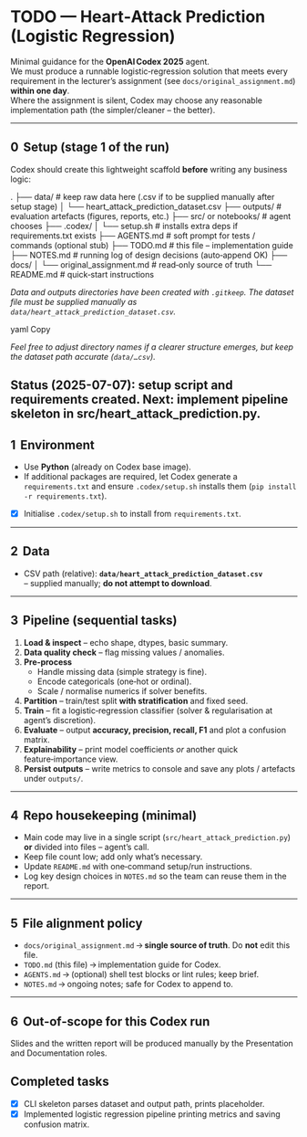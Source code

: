 # TODO — Heart‑Attack Prediction (Logistic Regression)

Minimal guidance for the **OpenAI Codex 2025** agent.  
We must produce a runnable logistic‑regression solution that meets every requirement in the lecturer’s assignment (see `docs/original_assignment.md`) **within one day**.  
Where the assignment is silent, Codex may choose any reasonable implementation path (the simpler/cleaner – the better).

---

## 0  Setup (stage 1 of the run)
Codex should create this lightweight scaffold **before** writing any business logic:

.
├── data/ # keep raw data here (.csv if to be supplied manually after setup stage)
│ └── heart_attack_prediction_dataset.csv
├── outputs/ # evaluation artefacts (figures, reports, etc.)
├── src/ or notebooks/ # agent chooses
├── .codex/
│ └── setup.sh # installs extra deps if requirements.txt exists
├── AGENTS.md # soft prompt for tests / commands (optional stub)
├── TODO.md # this file – implementation guide
├── NOTES.md # running log of design decisions (auto‑append OK)
├── docs/
│ └── original_assignment.md # read‑only source of truth
└── README.md # quick‑start instructions

*Data and outputs directories have been created with `.gitkeep`. The dataset
file must be supplied manually as `data/heart_attack_prediction_dataset.csv`.*

yaml
Copy

*Feel free to adjust directory names if a clearer structure emerges, but keep the dataset path accurate (`data/…csv`).*

Status (2025-07-07): setup script and requirements created. Next: implement pipeline skeleton in src/heart_attack_prediction.py.
---

## 1  Environment
* Use **Python** (already on Codex base image).
* If additional packages are required, let Codex generate a `requirements.txt` and ensure `.codex/setup.sh` installs them (`pip install -r requirements.txt`).
- [x] Initialise `.codex/setup.sh` to install from `requirements.txt`.

---

## 2  Data
* CSV path (relative): **`data/heart_attack_prediction_dataset.csv`**  
  – supplied manually; **do not attempt to download**.

---

## 3  Pipeline (sequential tasks)

1. **Load & inspect** – echo shape, dtypes, basic summary.  
2. **Data quality check** – flag missing values / anomalies.  
3. **Pre‑process**  
   * Handle missing data (simple strategy is fine).  
   * Encode categoricals (one‑hot or ordinal).  
   * Scale / normalise numerics if solver benefits.  
4. **Partition** – train/test split **with stratification** and fixed seed.  
5. **Train** – fit a logistic‑regression classifier (solver & regularisation at agent’s discretion).  
6. **Evaluate** – output **accuracy, precision, recall, F1** and plot a confusion matrix.  
7. **Explainability** – print model coefficients *or* another quick feature‑importance view.  
8. **Persist outputs** – write metrics to console and save any plots / artefacts under `outputs/`.

---

## 4  Repo housekeeping (minimal)
* Main code may live in a single script (`src/heart_attack_prediction.py`) **or** divided into files – agent’s call.  
* Keep file count low; add only what’s necessary.  
* Update `README.md` with one‑command setup/run instructions.  
* Log key design choices in `NOTES.md` so the team can reuse them in the report.

---

## 5  File alignment policy
* `docs/original_assignment.md` → **single source of truth**. Do **not** edit this file.  
* `TODO.md` (this file) → implementation guide for Codex.  
* `AGENTS.md` → (optional) shell test blocks or lint rules; keep brief.  
* `NOTES.md` → ongoing notes; safe for Codex to append to.

---

## 6  Out‑of‑scope for this Codex run
Slides and the written report will be produced manually by the Presentation and Documentation roles.

## Completed tasks
* [x] CLI skeleton parses dataset and output path, prints placeholder.
* [x] Implemented logistic regression pipeline printing metrics and saving confusion matrix.
